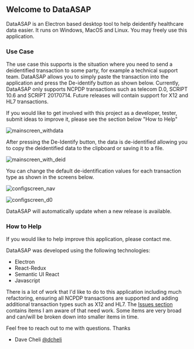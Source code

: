 ## Welcome to DataASAP
DataASAP is an Electron based desktop tool to help deidentify healthcare data easier. It runs on Windows, MacOS and Linux. You may freely use this application. 

### Use Case
The use case this supports is the situation where you need to send a deidentified transaction to some party, for example a technical support team. DataASAP allows you to simply paste the transaction into the application and press the De-identify button as shown below. Currently, DataASAP only supports NCPDP transactions such as telecom D.0, SCRIPT 10.6 and SCRIPT 20170714. Future releases will contain support for X12 and HL7 transactions.

If you would like to get involved with this project as a developer, tester, submit ideas to improve it, please see the section below "How to Help"


![mainscreen_withdata](https://user-images.githubusercontent.com/2772894/51127517-3d9d8e80-17eb-11e9-8e0f-362654e24345.png)

After pressing the De-Identify button, the data is de-identified allowing you to copy the deidentified data to the clipboard or saving it to a file. 

![mainscreen_with_deid](https://user-images.githubusercontent.com/2772894/51127705-c3213e80-17eb-11e9-87d2-e49275130ee7.png)

You can change the default de-identification values for each transaction type as shown in the screens below.

![configscreen_nav](https://user-images.githubusercontent.com/2772894/51127975-696d4400-17ec-11e9-9137-26ffae327456.png)

![configscreen_d0](https://user-images.githubusercontent.com/2772894/51128140-c668fa00-17ec-11e9-9183-a34a6b5eb011.png)



DataASAP will automatically update when a new release is available.



### How to Help
If you would like to help improve this application, please contact me. 

DataASAP was developed using the following technologies:
* Electron
* React-Redux
* Semantic UI React
* Javascript

There is a lot of work that I'd like to do to this application including much refactoring, ensuring all NCPDP transactions are supported and adding additional transaction types such as X12 and HL7. The [Issues section](https://github.com/dcheli/dataASAP/issues) contains items I am aware of that need work. Some items are very broad and can/will be broken down into smaller items in time. 

Feel free to reach out to me with questions. 
Thanks
- Dave Cheli [@dcheli](https://github.com/dcheli)
